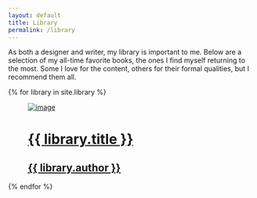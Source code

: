 ```yaml
---
layout: default
title: Library
permalink: /library
---
```



<div class="about-intro">
        <p>As both a designer and writer, my library is important to me. Below are a selection of my all-time favorite books, the ones I find myself returning to the most. Some I love for the content, others for their formal qualities, but I recommend them all.</p>

</div>

<div id="playlist-container">
{% for library in site.library %}
      <div class="playlist-cover">
                <a href="{{ library.amazon }}">
        <figure>
            <img src="{{ library.image}}" alt="image"/>
            <figcaption>
           <h1>{{ library.title }}</h1>
            <h2>{{ library.author }}</h2></figcaption>
        </figure>
          </a>
        </div>
  {% endfor %}
    </div>
